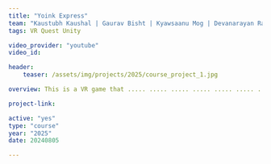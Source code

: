 ```yaml
---
title: "Yoink Express"
team: "Kaustubh Kaushal | Gaurav Bisht | Kyawsaanu Mog | Devanarayan Rajeev"
tags: VR Quest Unity

video_provider: "youtube"
video_id:

header:
    teaser: /assets/img/projects/2025/course_project_1.jpg

overview: This is a VR game that ..... ..... ..... ..... ..... ..... ..... ..... ..... ..... ..... ..... ..... ..... ..... ..... ..... ..... ..... ..... ..... ..... ..... ..... ..... ..... ..... ..... ..... ..... ..... ..... ..... ..... ..... ..... ..... ..... ..... ..... ..... ..... ..... ..... ..... ..... ..... ..... ..... ..... ..... ..... ..... ..... ..... ..... ..... ..... ..... ..... ..... ..... ..... ..... ..... ..... ..... ..... ..... ..... ..... ..... ..... ..... ..... ..... ..... ..... ..... ..... ..... ..... ..... ..... ..... ..... ..... ..... ..... ..... ..... ..... ..... ..... ..... ..... ..... ..... ..... ..... ..... ..... ..... ..... ..... ..... ..... ..... ..... ..... ..... .....

project-link:

active: "yes"
type: "course"
year: "2025"
date: 20240805

---
```

